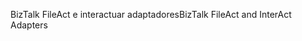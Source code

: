 <span data-ttu-id="aa848-101">BizTalk FileAct e interactuar adaptadores</span><span class="sxs-lookup"><span data-stu-id="aa848-101">BizTalk FileAct and InterAct Adapters</span></span>